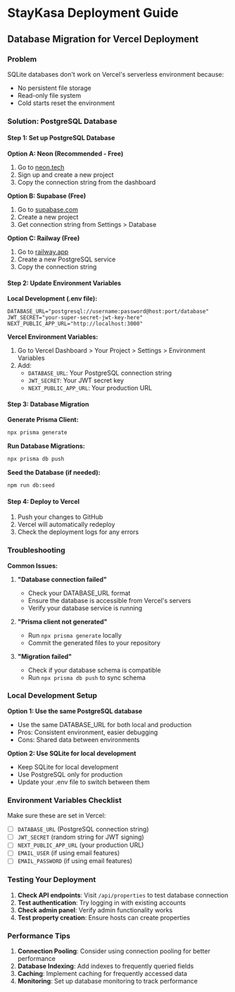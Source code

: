# StayKasa Deployment Guide

## Database Migration for Vercel Deployment

### Problem
SQLite databases don't work on Vercel's serverless environment because:
- No persistent file storage
- Read-only file system
- Cold starts reset the environment

### Solution: PostgreSQL Database

#### Step 1: Set up PostgreSQL Database

**Option A: Neon (Recommended - Free)**
1. Go to [neon.tech](https://neon.tech)
2. Sign up and create a new project
3. Copy the connection string from the dashboard

**Option B: Supabase (Free)**
1. Go to [supabase.com](https://supabase.com)
2. Create a new project
3. Get connection string from Settings > Database

**Option C: Railway (Free)**
1. Go to [railway.app](https://railway.app)
2. Create a new PostgreSQL service
3. Copy the connection string

#### Step 2: Update Environment Variables

**Local Development (.env file):**
```env
DATABASE_URL="postgresql://username:password@host:port/database"
JWT_SECRET="your-super-secret-jwt-key-here"
NEXT_PUBLIC_APP_URL="http://localhost:3000"
```

**Vercel Environment Variables:**
1. Go to Vercel Dashboard > Your Project > Settings > Environment Variables
2. Add:
   - `DATABASE_URL`: Your PostgreSQL connection string
   - `JWT_SECRET`: Your JWT secret key
   - `NEXT_PUBLIC_APP_URL`: Your production URL

#### Step 3: Database Migration

**Generate Prisma Client:**
```bash
npx prisma generate
```

**Run Database Migrations:**
```bash
npx prisma db push
```

**Seed the Database (if needed):**
```bash
npm run db:seed
```

#### Step 4: Deploy to Vercel

1. Push your changes to GitHub
2. Vercel will automatically redeploy
3. Check the deployment logs for any errors

### Troubleshooting

**Common Issues:**

1. **"Database connection failed"**
   - Check your DATABASE_URL format
   - Ensure the database is accessible from Vercel's servers
   - Verify your database service is running

2. **"Prisma client not generated"**
   - Run `npx prisma generate` locally
   - Commit the generated files to your repository

3. **"Migration failed"**
   - Check if your database schema is compatible
   - Run `npx prisma db push` to sync schema

### Local Development Setup

**Option 1: Use the same PostgreSQL database**
- Use the same DATABASE_URL for both local and production
- Pros: Consistent environment, easier debugging
- Cons: Shared data between environments

**Option 2: Use SQLite for local development**
- Keep SQLite for local development
- Use PostgreSQL only for production
- Update your .env file to switch between them

### Environment Variables Checklist

Make sure these are set in Vercel:
- [ ] `DATABASE_URL` (PostgreSQL connection string)
- [ ] `JWT_SECRET` (random string for JWT signing)
- [ ] `NEXT_PUBLIC_APP_URL` (your production URL)
- [ ] `EMAIL_USER` (if using email features)
- [ ] `EMAIL_PASSWORD` (if using email features)

### Testing Your Deployment

1. **Check API endpoints**: Visit `/api/properties` to test database connection
2. **Test authentication**: Try logging in with existing accounts
3. **Check admin panel**: Verify admin functionality works
4. **Test property creation**: Ensure hosts can create properties

### Performance Tips

1. **Connection Pooling**: Consider using connection pooling for better performance
2. **Database Indexing**: Add indexes to frequently queried fields
3. **Caching**: Implement caching for frequently accessed data
4. **Monitoring**: Set up database monitoring to track performance 